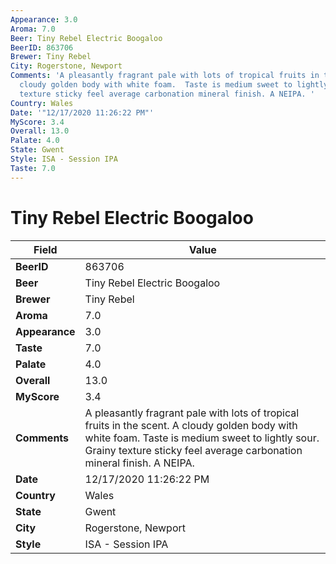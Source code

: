 ```yaml
---
Appearance: 3.0
Aroma: 7.0
Beer: Tiny Rebel Electric Boogaloo
BeerID: 863706
Brewer: Tiny Rebel
City: Rogerstone, Newport
Comments: 'A pleasantly fragrant pale with lots of tropical fruits in the scent. A
  cloudy golden body with white foam.  Taste is medium sweet to lightly sour.  Grainy
  texture sticky feel average carbonation mineral finish. A NEIPA. '
Country: Wales
Date: '"12/17/2020 11:26:22 PM"'
MyScore: 3.4
Overall: 13.0
Palate: 4.0
State: Gwent
Style: ISA - Session IPA
Taste: 7.0
---
```


# Tiny Rebel Electric Boogaloo

| Field         | Value |
|---------------|-------|
| **BeerID** | 863706 |
| **Beer** | Tiny Rebel Electric Boogaloo |
| **Brewer** | Tiny Rebel |
| **Aroma** | 7.0 |
| **Appearance** | 3.0 |
| **Taste** | 7.0 |
| **Palate** | 4.0 |
| **Overall** | 13.0 |
| **MyScore** | 3.4 |
| **Comments** | A pleasantly fragrant pale with lots of tropical fruits in the scent. A cloudy golden body with white foam.  Taste is medium sweet to lightly sour.  Grainy texture sticky feel average carbonation mineral finish. A NEIPA.  |
| **Date** | 12/17/2020 11:26:22 PM |
| **Country** | Wales |
| **State** | Gwent |
| **City** | Rogerstone, Newport |
| **Style** | ISA - Session IPA |
